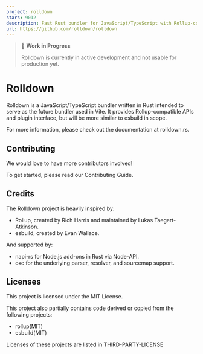 ```yaml
---
project: rolldown
stars: 9012
description: Fast Rust bundler for JavaScript/TypeScript with Rollup-compatible API.
url: https://github.com/rolldown/rolldown
---
```


> 🚧 **Work in Progress**
> 
> Rolldown is currently in active development and not usable for production yet.

Rolldown
========

Rolldown is a JavaScript/TypeScript bundler written in Rust intended to serve as the future bundler used in Vite. It provides Rollup-compatible APIs and plugin interface, but will be more similar to esbuild in scope.

For more information, please check out the documentation at rolldown.rs.

Contributing
------------

We would love to have more contributors involved!

To get started, please read our Contributing Guide.

Credits
-------

The Rolldown project is heavily inspired by:

-   Rollup, created by Rich Harris and maintained by Lukas Taegert-Atkinson.
-   esbuild, created by Evan Wallace.

And supported by:

-   napi-rs for Node.js add-ons in Rust via Node-API.
-   oxc for the underlying parser, resolver, and sourcemap support.

Licenses
--------

This project is licensed under the MIT License.

This project also partially contains code derived or copied from the following projects:

-   rollup(MIT)
-   esbuild(MIT)

Licenses of these projects are listed in THIRD-PARTY-LICENSE
